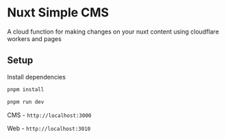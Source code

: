 # Nuxt Simple CMS

A cloud function for making changes on your nuxt content using cloudflare workers and pages

## Setup
Install dependencies
```bash
pnpm install
```

```bash
pnpm run dev
```

CMS - `http://localhost:3000`

Web - `http://localhost:3010`